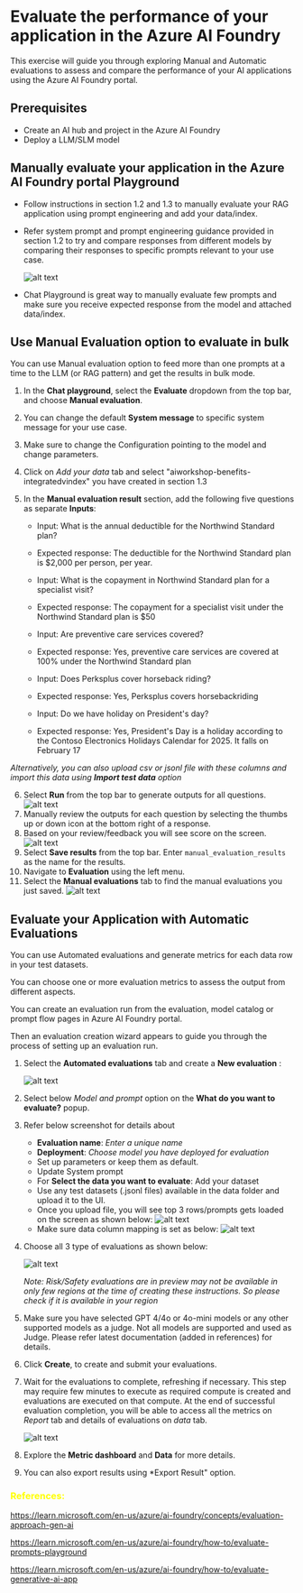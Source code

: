 # Evaluate the performance of your application in the Azure AI Foundry

This exercise will guide you through exploring Manual and Automatic evaluations to assess and compare the performance of your AI applications using the Azure AI Foundry portal. 

## Prerequisites
- Create an AI hub and project in the Azure AI Foundry
- Deploy a LLM/SLM model

## Manually evaluate your application in the Azure AI Foundry portal Playground

- Follow instructions in section 1.2 and 1.3 to manually evaluate your RAG application using prompt engineering and add your data/index. 

- Refer system prompt and prompt engineering guidance provided in section 1.2 to try and compare responses from  different models by comparing their responses to specific prompts relevant to your use case. 


    ![alt text](../images/12_image-2.png)

- Chat Playground is great way to manually evaluate few prompts and make sure you receive expected response from the model and attached data/index.

## Use Manual Evaluation option to evaluate in bulk

You can use Manual evaluation option to feed more than one prompts at a time to the LLM (or RAG pattern) and get the results in bulk mode. 

1. In the **Chat playground**, select the **Evaluate** dropdown from the top bar, and choose **Manual evaluation**.
2. You can change the default **System message** to specific system message for your use case.
3. Make sure to change the Configuration pointing to the model and change parameters. 
4. Click on *Add your data* tab and select "aiworkshop-benefits-integratedvindex" you have created in section 1.3 
5. In the **Manual evaluation result** section, add the following five questions as separate **Inputs**:

   - Input: What is the annual deductible for the Northwind Standard plan?
   - Expected response: The deductible for the Northwind Standard plan is $2,000 per person, per year.

   - Input: What is the copayment in Northwind Standard plan for a specialist visit?
   - Expected response: The copayment for a specialist visit under the Northwind Standard plan is $50

   - Input: Are preventive care services covered?
   - Expected response: Yes, preventive care services are covered at 100% under the Northwind Standard plan

   - Input: Does Perksplus cover horseback riding?
   - Expected response: Yes, Perksplus covers horsebackriding

   - Input: Do we have holiday on President's day?
   - Expected response: Yes, President's Day is a holiday according to the Contoso Electronics Holidays Calendar for 2025. It falls on February 17

*Alternatively, you can also upload csv or jsonl file with these columns and import this data using **Import test data** option*  
   
6. Select **Run** from the top bar to generate outputs for all questions.
![alt text](../images/14_image.png)
7. Manually review the outputs for each question by selecting the thumbs up or down icon at the bottom right of a response. 
8. Based on your review/feedback you will see score on the screen. 
![alt text](../images/14_image-1.png)
8. Select **Save results** from the top bar. Enter `manual_evaluation_results` as the name for the results.
7. Navigate to **Evaluation** using the left menu.
8. Select the **Manual evaluations** tab to find the manual evaluations you just saved.
![alt text](../images/14_image-2.png)

## Evaluate your Application with Automatic Evaluations

You can use Automated evaluations and generate metrics for each data row in your test datasets.

You can choose one or more evaluation metrics to assess the output from different aspects. 

You can create an evaluation run from the evaluation, model catalog or prompt flow pages in Azure AI Foundry portal. 

Then an evaluation creation wizard appears to guide you through the process of setting up an evaluation run.



1. Select the **Automated evaluations** tab and create a **New evaluation** :

   ![alt text](../images/14_image-3.png)

2. Select below *Model and prompt* option on the **What do you want to evaluate?** popup. 
3. Refer below screenshot for details about
   - **Evaluation name**: *Enter a unique name*
   - **Deployment**: *Choose model you have deployed for evaluation*
   - Set up parameters or keep them as default. 
   - Update System prompt 
   - For **Select the data you want to evaluate**: Add your dataset
   - Use any test datasets (.jsonl files) available in the data folder and upload it to the UI.
   - Once you upload file, you will see top 3 rows/prompts gets loaded on the screen as shown below: 
   ![alt text](../images/14_image-4.png)
   - Make sure data column mapping is set as below:
   ![alt text](../images/14_image-6.png)

4. Choose all 3 type of evaluations as shown below: 

   ![alt text](../images/14_image-5.png)

   *Note: Risk/Safety evaluations are in preview may not be available in only few regions at the time of creating these instructions. So please check if it is available in your region* 

6. Make sure you have selected GPT 4/4o or 4o-mini models or any other supported models as a judge. 
Not all models are supported and used as Judge. Please refer latest documentation (added in references) for details.

7. Click **Create**, to create and submit your evaluations.
8. Wait for the evaluations to complete, refreshing if necessary. This step may require few minutes to execute as required compute is created and evaluations are executed on that compute. At the end of successful evaluation completion, you will be able to access all the metrics on *Report* tab and details of evaluations on *data* tab. 

   ![alt text](../images/14_image-7.png)

9. Explore the **Metric dashboard** and **Data** for more details.

10. You can also export results using *Export Result" option. 


### <span style="color:Yellow"> References: 

https://learn.microsoft.com/en-us/azure/ai-foundry/concepts/evaluation-approach-gen-ai

https://learn.microsoft.com/en-us/azure/ai-foundry/how-to/evaluate-prompts-playground

https://learn.microsoft.com/en-us/azure/ai-foundry/how-to/evaluate-generative-ai-app

</span>
